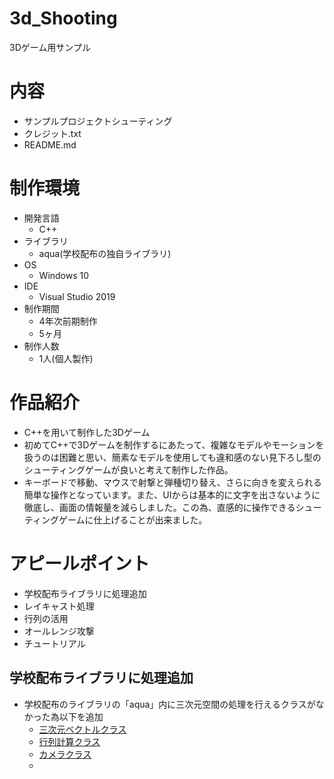 # 3d_Shooting
3Dゲーム用サンプル

# 内容
* サンプルプロジェクトシューティング
* クレジット.txt
* README.md

# 制作環境
* 開発言語
  * C++
* ライブラリ
  * aqua(学校配布の独自ライブラリ)
* OS
  * Windows 10
* IDE
  * Visual Studio 2019
* 制作期間
  * 4年次前期制作
  * 5ヶ月
* 制作人数
  * 1人(個人製作)
    
# 作品紹介
* C++を用いて制作した3Dゲーム
* 初めてC++で3Dゲームを制作するにあたって、複雑なモデルやモーションを扱うのは困難と思い、簡素なモデルを使用しても違和感のない見下ろし型のシューティングゲームが良いと考えて制作した作品。
* キーボードで移動、マウスで射撃と弾種切り替え、さらに向きを変えられる簡単な操作となっています。また、UIからは基本的に文字を出さないように徹底し、画面の情報量を減らしました。この為、直感的に操作できるシューティングゲームに仕上げることが出来ました。
  
# アピールポイント
 * 学校配布ライブラリに処理追加
 * レイキャスト処理
 * 行列の活用
 * オールレンジ攻撃
 * チュートリアル

## 学校配布ライブラリに処理追加
* 学校配布のライブラリの「aqua」内に三次元空間の処理を行えるクラスがなかった為以下を追加
  * [三次元ベクトルクラス](サンプルプロジェクトシューティング/aqua/src/mathematics/vector/vector3)
  * [行列計算クラス](サンプルプロジェクトシューティング/aqua/src/mathematics/matrix)
  * [カメラクラス](サンプルプロジェクトシューティング/aqua/src/graphics/camera)
  * 
